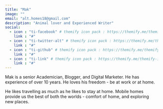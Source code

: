 ```yaml
---
title: "Mak"
image: ""
email: "alt.homes18@gmail.com"
description: "Animal lover and Experienced Writer"
social:
  - icon : "ti-facebook" # themify icon pack : https://themify.me/themify-icons
    link : "#"
  - icon : "ti-twitter-alt" # themify icon pack : https://themify.me/themify-icons
    link : "#"
  - icon : "ti-github" # themify icon pack : https://themify.me/themify-icons
    link : "#"
  - icon : "ti-link" # themify icon pack : https://themify.me/themify-icons
    link : "#"
---
```


Mak is a senior Academician, Blogger, and Digital Marketer. He has experience of over 10 years. He loves his freedom - be at work or at home. 

He likes travelling as much as he likes to stay at home. Mobile homes provide us the best of both the worlds - comfort of home, and exploring new places. 